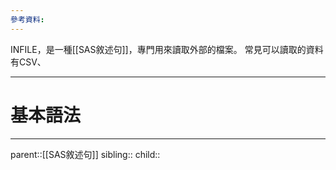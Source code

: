 ```yaml
---
參考資料:
---
```

INFILE，是一種[[SAS敘述句]]，專門用來讀取外部的檔案。
常見可以讀取的資料有CSV、
- - -
# 基本語法
- - -
parent::[[SAS敘述句]]
sibling::
child::